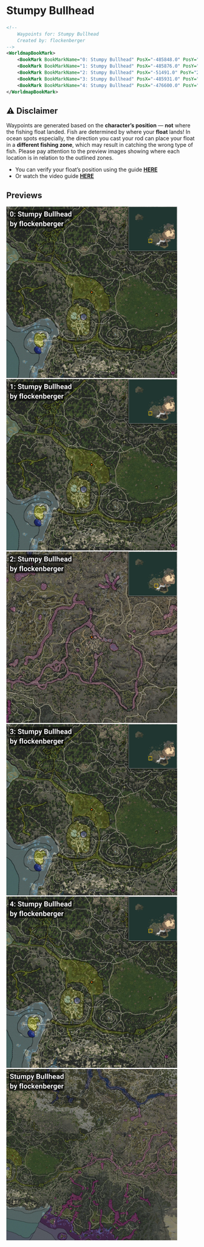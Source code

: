 # Stumpy Bullhead
```xml
<!--
    Waypoints for: Stumpy Bullhead
    Created by: flockenberger
-->
<WorldmapBookMark>
    <BookMark BookMarkName="0: Stumpy Bullhead" PosX="-485848.0" PosY="-4794.0" PosZ="-410883.0" />
    <BookMark BookMarkName="1: Stumpy Bullhead" PosX="-485876.0" PosY="-4794.0" PosZ="-410864.0" />
    <BookMark BookMarkName="2: Stumpy Bullhead" PosX="-51491.0" PosY="20043.0" PosZ="-396664.0" />
    <BookMark BookMarkName="3: Stumpy Bullhead" PosX="-485931.0" PosY="-4832.0" PosZ="-410851.0" />
    <BookMark BookMarkName="4: Stumpy Bullhead" PosX="-476600.0" PosY="-4852.0" PosZ="-419847.0" />
</WorldmapBookMark>
```

## ⚠️ Disclaimer
Waypoints are generated based on the __**character’s position**__ — __not__ where the fishing float landed.
Fish are determined by where your **float** lands!
In ocean spots especially, the direction you cast your rod can place your float in a **different fishing zone**, which may result in catching the wrong type of fish.
Please pay attention to the preview images showing where each location is in relation to the outlined zones.

- You can verify your float’s position using the guide [**HERE**](https://flockenberger.github.io/bdo-fish-position/)
- Or watch the video guide [**HERE**](https://youtu.be/t-VXcRoNojk)

## Previews
<img src="./Stumpy Bullhead_0_Preview.webp" width="450"/> <img src="./Stumpy Bullhead_1_Preview.webp" width="450"/> <img src="./Stumpy Bullhead_2_Preview.webp" width="450"/> <img src="./Stumpy Bullhead_3_Preview.webp" width="450"/> <img src="./Stumpy Bullhead_4_Preview.webp" width="450"/> <img src="./Stumpy Bullhead_Preview.webp" width="450"/> 